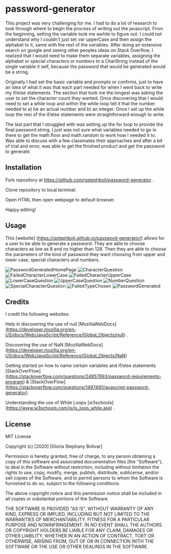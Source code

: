 # password-generator

This project was very challenging for me. I had to do a lot of research to look through where to begin the process of writing out the javascript. From the beginning, setting the variable took me awhile to figure out. I could not understand why I couldn't just set var upperCase and then assign the alphabet to it, same with the rest of the variables. After doing an extensive search on google and seeing other peoples ideas on Stack Overflow, I realized that I would need to make them separate variables, assigning the alphabet or special characters or numbers to a CharString instead of the single variable it self, because the password that would be generated would be a string. 

Originally I had set the basic variable and prompts or confirms, just to have an idea of what it was that each part needed for when I went back to write my if/else statements. The section that took me the longest was asking the user to set the character count they wanted. Once discovering that I would need to set a while loop and within the while loop tell it that the number needed to a) be an actual number and b) an integer. Once I set up the while loop the rest of the if/else statements were straightforward enough to write. 

The last part that I struggled with was setting up the for loop to provide the final password string. I just was not sure what variables needed to go in there to get the math.floor and math.random to work how I needed it to. Was able to discuss with a few classmates their approaches and after a bit of trial and error, was able to get the finished product and get the password to generate. 


## Installation

Fork repository at https://github.com/gstephboli/password-generator .

Clone repository to local terminal.

Open HTML then open webpage to default browser.

Happy editing!

## Usage

This [website] (https://gstephboli.github.io/password-generator/) allows for a user to be able to generate a password. They are able to choose characters as low as 8 and no higher than 128. Then they are able to choose the parameters of the kind of password they want choosing from upper and lower case, special characters and numbers. 

![PasswordGeneratedHomePage](./images/intropage.png)
![CharacterQuestion](./images/firstquestion.png)
![FailedCharacterLowerCase](./images/failedcharacterlower.png)
![FailedCharacterUpperCase](./images/failedcharacterupper.png)
![LowerCaseQuestion](.images/lowercase.png)
![UpperCaseQuestion](./images/uppercase.png)
![NumberQuestion](./images/numberquestion.png)
![SpecialCharacterQuestion](./images/specialcharquestion.png)
![FailedTypeChosen](./images/failedtype.png)
![PasswordGenerated](./images/finalpasswordgenerated.png)

## Credits

I credit the following websites:

Help in discovering the use of null [MozillaWebDocs] (https://developer.mozilla.org/en-US/docs/Web/JavaScript/Reference/Global_Objects/null) .

Discovering the use of NaN [MozillaWebDocs] (https://developer.mozilla.org/en-US/docs/Web/JavaScript/Reference/Global_Objects/NaN)

Getting started on how to name certain variables and if/else statements [StackOverFlow] (https://stackoverflow.com/questions/24857893/password-requirements-program) & [StackOverFlow] (https://stackoverflow.com/questions/1497481/javascript-password-generator).

Understanding the use of While Loops [w3schools] (https://www.w3schools.com/js/js_loop_while.asp) .

## License

MIT License

Copyright (c) [2020] [Gloria Stephany Bolivar]

Permission is hereby granted, free of charge, to any person obtaining a copy
of this software and associated documentation files (the "Software"), to deal
in the Software without restriction, including without limitation the rights
to use, copy, modify, merge, publish, distribute, sublicense, and/or sell
copies of the Software, and to permit persons to whom the Software is
furnished to do so, subject to the following conditions:

The above copyright notice and this permission notice shall be included in all
copies or substantial portions of the Software.

THE SOFTWARE IS PROVIDED "AS IS", WITHOUT WARRANTY OF ANY KIND, EXPRESS OR
IMPLIED, INCLUDING BUT NOT LIMITED TO THE WARRANTIES OF MERCHANTABILITY,
FITNESS FOR A PARTICULAR PURPOSE AND NONINFRINGEMENT. IN NO EVENT SHALL THE
AUTHORS OR COPYRIGHT HOLDERS BE LIABLE FOR ANY CLAIM, DAMAGES OR OTHER
LIABILITY, WHETHER IN AN ACTION OF CONTRACT, TORT OR OTHERWISE, ARISING FROM,
OUT OF OR IN CONNECTION WITH THE SOFTWARE OR THE USE OR OTHER DEALINGS IN THE
SOFTWARE.